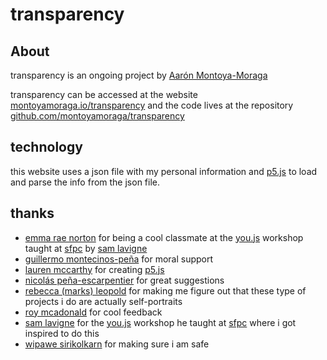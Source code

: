 # transparency

## About

transparency is an ongoing project by [Aarón Montoya-Moraga](http://montoyamoraga.io/)

transparency can be accessed at the website [montoyamoraga.io/transparency](http://montoyamoraga.io/transparency/) and the code lives at the repository [github.com/montoyamoraga/transparency](https://github.com/montoyamoraga/transparency)

## technology

this website uses a json file with my personal information and [p5.js](https://p5js.org/) to load and parse the info from the json file.

## thanks

* [emma rae norton](http://marceldochamp.net/) for being a cool classmate at the [you.js](https://github.com/SFPC/workshops/tree/master/YOU_JS) workshop taught at [sfpc](http://sfpc.io/) by [sam lavigne](http://lav.io/)
* [guillermo montecinos-pe&#xf1;a](https://guillemontecinos.github.io/) for moral support
* [lauren mccarthy](http://lauren-mccarthy.com/) for creating [p5.js](https://p5js.org/)
* [nicol&#xe1;s pe&#xf1;a-escarpentier](http://nicolaspe.com/) for great suggestions
* [rebecca (marks) leopold](http://site.rebeccaleopold.com/) for making me figure out that these type of projects i do are actually self-portraits
* [roy mcadonald](http://roymacdonald.github.io/) for cool feedback
* [sam lavigne](http://lav.io/) for the [you.js](https://github.com/SFPC/workshops/tree/master/YOU_JS) workshop he taught at [sfpc](http://sfpc.io/) where i got inspired to do this
* [wipawe sirikolkarn](http://www.wipawe.com/) for making sure i am safe
